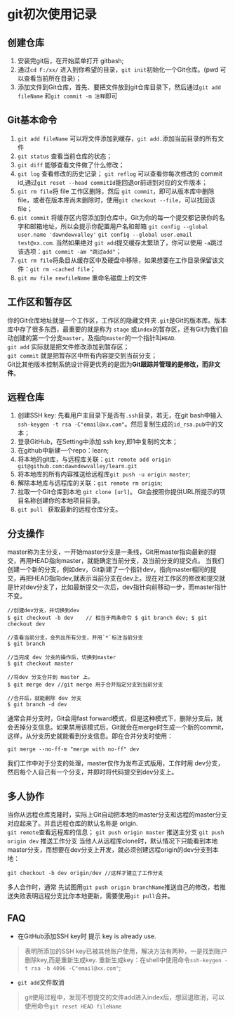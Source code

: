 # git初次使用记录

## 创建仓库
1. 安装完git后，在开始菜单打开 gitbash;
2. 通过`cd F:/xx/` 进入到你希望的目录，`git init`初始化一个Git仓库。(pwd 可以查看当前所在目录)；
3. 添加文件到Git仓库，首先、要把文件放到git仓库目录下，然后通过`git add fileName` 和`git commit -m 注释`即可

## Git基本命令
1. `git add fileName` 可以将文件添加到缓存，`git add.`添加当前目录的所有文件
2. `git status` 查看当前仓库的状态；
3. `git diff` 能够查看文件做了什么修改；
4. `git log` 查看修改的历史记录；
    `git reflog` 可以查看你每次修改的 commit id,通过`git reset --head commitId`能回退or前进到对应的文件版本；
5. `git rm file`将 file 工作区删除，然后 `git commit`，即可从版本库中删除file，或者在版本库尚未删除时，使用`git checkout --file`，可以找回该file；
6. `git commit` 将缓存区内容添加到仓库中。Git为你的每一个提交都记录你的名字和邮箱地址，所以会提示你配置用户名和邮箱 `git config --global user.name 'dawndewvalley'` `git config --global user.email test@xx.com`. 当然如果绝对 `git add`提交缓存太繁琐了，你可以使用 `-a`跳过该选项：`git commit -am "跳过add"`；
7. `git rm file`将条目从缓存区中及硬盘中移除，如果想要在工作目录保留该文件：`git rm -cached file`；
8. `git mv file newfileName` 重命名磁盘上的文件

## 工作区和暂存区
你的Git仓库地址就是一个工作区，工作区的隐藏文件夹`.git`是Git的版本库。版本库中存了很多东西，最重要的就是称为 `stage`  或`index`的暂存区，还有Git为我们自动创建的第一个分支`master`，及指向`master`的一个指针叫`HEAD`.<br/>
`git add` 实际就是把文件修改添加到暂存区；<br/>
`git commit` 就是把暂存区中所有内容提交到当前分支；</br>
Git比其他版本控制系统设计得更优秀的是因为**Git跟踪并管理的是修改，而非文件**。

## 远程仓库
1. 创建SSH key:
先看用户主目录下是否有`.ssh`目录，若无，在git bash中输入`ssh-keygen -t rsa -C"email@xx.com"`。然后复制生成的`id_rsa.pub`中的文本；
2. 登录GitHub，在Setting中添加 ssh key,即1中复制的文本；
3. 在github中新建一个repo：learn;
4. 将本地的git库，与远程库关联：`git remote add origin git@github.com:dawndewvalley/learn.git`
5. 将本地库的所有内容推送给远程库`git push -u origin master`;
6. 解除本地库与远程库的关联：`git remote rm origin`;
7. 拉取一个Git仓库到本地 `git clone [url]`。 Git会按照你提供URL所提示的项目名称创建你的本地项目目录。
8. `git pull ` 获取最新的远程仓库分支。 

## 分支操作
master称为主分支，一开始master分支是一条线，Git用master指向最新的提交，再用HEAD指向master，就能确定当前分支，及当前分支的提交点。 当我们创建一个新的分支，例如dev，Git新建了一个指针dev，指向master相同的提交，再把HEAD指向dev,就表示当前分支在dev上。现在对工作区的修改和提交就是针对dev分支了，比如最新提交一次后，dev指针向前移动一步，而master指针不变。
```
//创建dev分支，并切换到dev
$ git checkout -b dev    // 相当于两条命令 $ git branch dev; $ git checkout dev

//查看当前分支，会列出所有分支，并用`*`标注当前分支
$ git branch 

//当完成 dev 分支的操作后，切换到master
$ git checkout master
 
//将dev 分支合并到 master 上。
$ git merge dev //git merge 用于合并指定分支到当前分支

//合并后，就能删除 dev 分支
$ git branch -d dev
```
通常合并分支时，Git会用fast forward模式，但是这种模式下，删除分支后，就会丢掉分支信息。如果禁用该模式后，Git就会在merge时生成一个新的commit，这样，从分支历史就能看到分支信息。即在合并分支时使用：
```
git merge --no-ff-m "merge with no-ff" dev
```
我们工作中对于分支的处理，master仅作为发布正式版用，工作时用 dev分支，然后每个人自己有一个分支，并即时将代码提交到dev分支上。

## 多人协作
当你从远程仓库克隆时，实际上Git自动把本地的master分支和远程的master分支对应起来了。并且远程仓库的默认名称是 origin. <br/>
`git remote`查看远程库的信息；
`git push origin master` 推送主分支
`git push origin dev` 推送工作分支
当他人从远程库clone时，默认情况下只能看到本地master分支，而想要在dev分支上开发，就必须创建远程origin的dev分支到本地：
```
git checkout -b dev origin/dev //这样才建立了工作分支
```
多人合作时，通常 先试图用`git push origin branchName`推送自己的修改，若推送失败表明远程分支比你本地更新，需要使用`git pull`合并。	

## FAQ

- 在GitHub添加SSH key时 提示 key is already use.<br/>

>表明所添加的SSH key已被其他账户使用，解决方法有两种，一是找到账户删除key,而是重新生成key. 重新生成key：在shell中使用命令`ssh-keygen -t rsa -b 4096 -C"email@xx.com"`;
- `git add`文件取消<br/>

> git使用过程中，发现不想提交的文件add进入index后，想回退取消，可以使用命令`git reset HEAD fileName`
